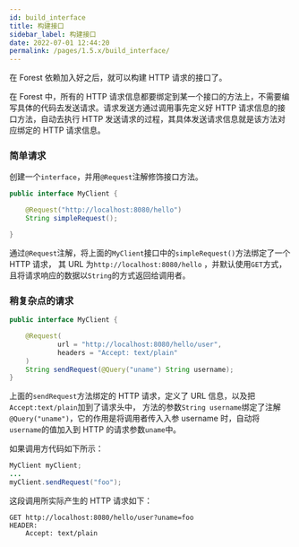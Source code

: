 ```yaml
---
id: build_interface
title: 构建接口
sidebar_label: 构建接口
date: 2022-07-01 12:44:20
permalink: /pages/1.5.x/build_interface/
---
```


在 Forest 依赖加入好之后，就可以构建 HTTP 请求的接口了。

在 Forest 中，所有的 HTTP 请求信息都要绑定到某一个接口的方法上，不需要编写具体的代码去发送请求。请求发送方通过调用事先定义好 HTTP 请求信息的接口方法，自动去执行 HTTP 发送请求的过程，其具体发送请求信息就是该方法对应绑定的 HTTP 请求信息。


### 简单请求

创建一个`interface`，并用`@Request`注解修饰接口方法。

```java
public interface MyClient {

    @Request("http://localhost:8080/hello")
    String simpleRequest();

}
```

通过`@Request`注解，将上面的`MyClient`接口中的`simpleRequest()`方法绑定了一个 HTTP 请求，
其 URL 为`http://localhost:8080/hello`
，并默认使用`GET`方式，且将请求响应的数据以`String`的方式返回给调用者。

### 稍复杂点的请求

```java
public interface MyClient {

    @Request(
            url = "http://localhost:8080/hello/user",
            headers = "Accept: text/plain"
    )
    String sendRequest(@Query("uname") String username);
}
```

上面的`sendRequest`方法绑定的 HTTP 请求，定义了 URL 信息，以及把`Accept:text/plain`加到了请求头中，
方法的参数`String username`绑定了注解`@Query("uname")`，它的作用是将调用者传入入参 username 时，自动将`username`的值加入到 HTTP 的请求参数`uname`中。

如果调用方代码如下所示：

```java
MyClient myClient;
...
myClient.sendRequest("foo");
```

这段调用所实际产生的 HTTP 请求如下：

    GET http://localhost:8080/hello/user?uname=foo
    HEADER:
        Accept: text/plain
